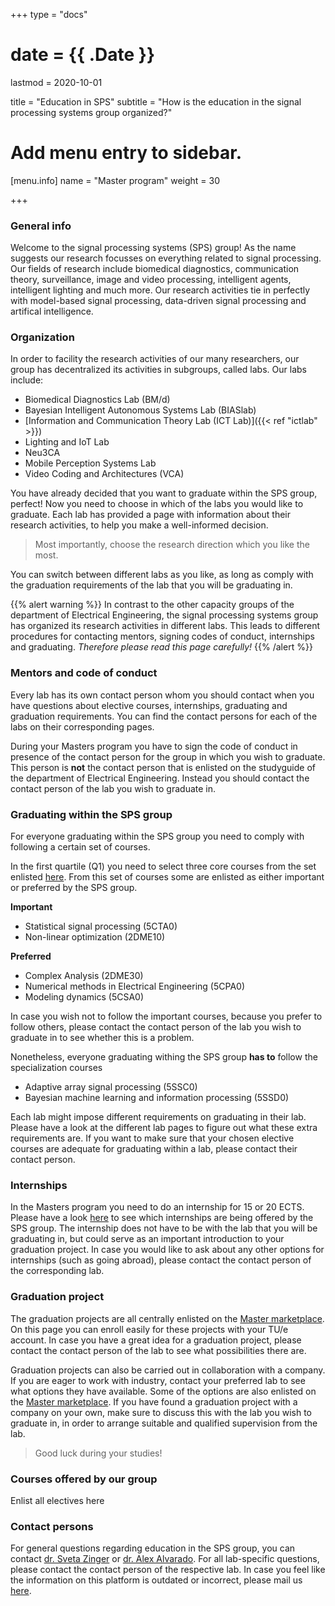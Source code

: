 +++
type = "docs"

# date = {{ .Date }}
lastmod = 2020-10-01

title = "Education in SPS"
subtitle = "How is the education in the signal processing systems group organized?"

# Add menu entry to sidebar.
[menu.info]
  name = "Master program"
  weight = 30

+++

### General info
Welcome to the signal processing systems (SPS) group!
As the name suggests our research focusses on everything related to signal processing.
Our fields of research include biomedical diagnostics, communication theory, surveillance, image and video processing, intelligent agents, intelligent lighting and much more.
Our research activities tie in perfectly with model-based signal processing, data-driven signal processing and artifical intelligence.

### Organization
In order to facility the research activities of our many researchers, our group has decentralized its activities in subgroups, called labs.
Our labs include:
- Biomedical Diagnostics Lab (BM/d)
- Bayesian Intelligent Autonomous Systems Lab (BIASlab)
- [Information and Communication Theory Lab (ICT Lab)]({{< ref "ictlab" >}})
- Lighting and IoT Lab
- Neu3CA
- Mobile Perception Systems Lab
- Video Coding and Architectures (VCA)

You have already decided that you want to graduate within the SPS group, perfect!
Now you need to choose in which of the labs you would like to graduate.
Each lab has provided a page with information about their research activities, to help you make a well-informed decision.
> Most importantly, choose the research direction which you like the most.

You can switch between different labs as you like, as long as comply with the graduation requirements of the lab that you will be graduating in.

{{% alert warning %}}
In contrast to the other capacity groups of the department of Electrical Engineering, the signal processing systems group has organized its research activities in different labs. This leads to different procedures for contacting mentors, signing codes of conduct, internships and graduating. *Therefore please read this page carefully!*
{{% /alert %}}


### Mentors and code of conduct
Every lab has its own contact person whom you should contact when you have questions about elective courses, internships, graduating and graduation requirements.
You can find the contact persons for each of the labs on their corresponding pages.

During your Masters program you have to sign the code of conduct in presence of the contact person for the group in which you wish to graduate.
This person is **not** the contact person that is enlisted on the studyguide of the department of Electrical Engineering.
Instead you should contact the contact person of the lab you wish to graduate in.


### Graduating within the SPS group
For everyone graduating within the SPS group you need to comply with following a certain set of courses.

In the first quartile (Q1) you need to select three core courses from the set enlisted [here](https://studiegids.tue.nl/opleidingen/graduate-school/masters-programs/electrical-engineering/curriculum/core-courses/).
From this set of courses some are enlisted as either important or preferred by the SPS group.

**Important**
- Statistical signal processing (5CTA0)
- Non-linear optimization (2DME10)

**Preferred**
- Complex Analysis (2DME30)
- Numerical methods in Electrical Engineering (5CPA0)
- Modeling dynamics (5CSA0)

In case you wish not to follow the important courses, because you prefer to follow others, please contact the contact person of the lab you wish to graduate in to see whether this is a problem.

Nonetheless, everyone graduating withing the SPS group **has to** follow the specialization courses
- Adaptive array signal processing (5SSC0)
- Bayesian machine learning and information processing (5SSD0)

Each lab might impose different requirements on graduating in their lab.
Please have a look at the different lab pages to figure out what these extra requirements are.
If you want to make sure that your chosen elective courses are adequate for graduating within a lab, please contact their contact person.


### Internships
In the Masters program you need to do an internship for 15 or 20 ECTS.
Please have a look [here](https://master.ele.tue.nl/) to see which internships are being offered by the SPS group.
The internship does not have to be with the lab that you will be graduating in, but could serve as an important introduction to your graduation project.
In case you would like to ask about any other options for internships (such as going abroad), please contact the contact person of the corresponding lab.


### Graduation project
The graduation projects are all centrally enlisted on the [Master marketplace](https://master.ele.tue.nl/).
On this page you can enroll easily for these projects with your TU/e account.
In case you have a great idea for a graduation project, please contact the contact person of the lab to see what possibilities there are.

Graduation projects can also be carried out in collaboration with a company.
If you are eager to work with industry, contact your preferred lab to see what options they have available.
Some of the options are also enlisted on the [Master marketplace](https://master.ele.tue.nl/).
If you have found a graduation project with a company on your own, make sure to discuss this with the lab you wish to graduate in, in order to arrange suitable and qualified supervision from the lab.

> Good luck during your studies!

### Courses offered by our group
Enlist all electives here


### Contact persons
For general questions regarding education in the SPS group, you can contact <a href="mailto:s.zinger@tue.nl?subject=[SPS Education]%20{specify question here}">dr. Sveta Zinger</a> or <a href="mailto:a.alvarado@tue.nl?subject=[SPS Education]%20{specify question here}">dr. Alex Alvarado</a>. For all lab-specific questions, please contact the contact person of the respective lab. In case you feel like the information on this platform is outdated or incorrect, please mail us <a href="mailto:s.zinger@tue.nl;a.alvarado@tue.nl?cc=sps.education@tue.nl&subject=[SPS Education]%20{specify question here}">here</a>.

